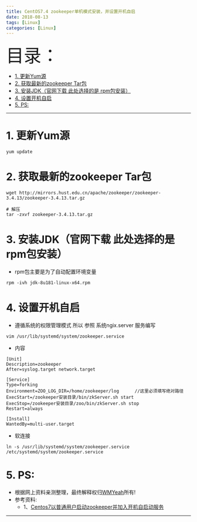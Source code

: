 ```yaml
---
title: CentOS7.4 zookeeper单机模式安装，并设置开机自启
date: 2018-08-13
tags: [Linux]
categories: [Linux]
---
```



<font size=20>目录：</font>

<!-- TOC -->

- [1. 更新Yum源](#1-更新yum源)
- [2. 获取最新的zookeeper Tar包](#2-获取最新的zookeeper-tar包)
- [3. 安装JDK（官网下载 此处选择的是 rpm包安装）](#3-安装jdk官网下载-此处选择的是-rpm包安装)
- [4. 设置开机自启](#4-设置开机自启)
- [5. PS:](#5-ps)

<!-- /TOC -->

----


# 1. 更新Yum源
````
yum update
````

# 2. 获取最新的zookeeper Tar包
```
wget http://mirrors.hust.edu.cn/apache/zookeeper/zookeeper-3.4.13/zookeeper-3.4.13.tar.gz

# 解压
tar -zxvf zookeeper-3.4.13.tar.gz 

```

# 3. 安装JDK（官网下载 此处选择的是 rpm包安装）
* rpm包主要是为了自动配置环境变量
```
rpm -ivh jdk-8u181-linux-x64.rpm 
```

# 4. 设置开机自启
* 遵循系统的权限管理模式 所以 参照 系统ngix.server 服务编写
```
vim /usr/lib/systemd/system/zookeeper.service
```

* 内容
```
[Unit]
Description=zookeeper
After=syslog.target network.target

[Service]
Type=forking
Environment=ZOO_LOG_DIR=/home/zookeeper/log      //这里必须填写绝对路径
ExecStart=/zookeeper安装目录/bin/zkServer.sh start
ExecStop=/zookeeper安装目录/zoo/bin/zkServer.sh stop
Restart=always

[Install]
WantedBy=multi-user.target
```

* 软连接
```
ln -s /usr/lib/systemd/system/zookeeper.service /etc/systemd/system/zookeeper.service

```

# 5. PS:

* 根据网上资料亲测整理，最终解释权归[WMYeah][1]所有!
* 参考资料:
	* 1、[Centos7以普通用户启动zookeeper并加入开机自启动服务][2]

------

[1]:http://www.wmyeah.com
[2]:http://blog.51cto.com/kusorz/1920778
